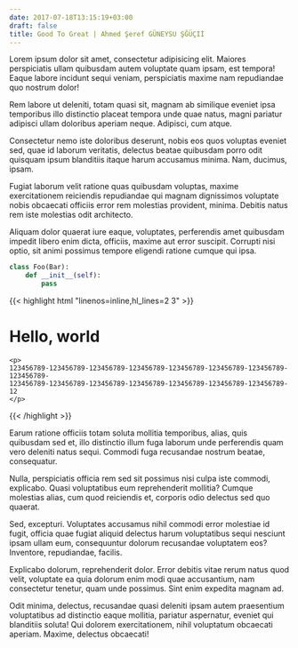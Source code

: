 ```yaml
---
date: 2017-07-18T13:15:19+03:00
draft: false
title: Good To Great | Ahmed Şeref GÜNEYSU ŞĞÜÇIİ
---
```


Lorem ipsum dolor sit amet, consectetur adipisicing elit. Maiores perspiciatis ullam quibusdam autem voluptate quam ipsam, est tempora! Eaque labore incidunt sequi veniam, perspiciatis maxime nam repudiandae quo nostrum dolor!

Rem labore ut deleniti, totam quasi sit, magnam ab similique eveniet ipsa temporibus illo distinctio placeat tempora unde quae natus, magni pariatur adipisci ullam doloribus aperiam neque. Adipisci, cum atque.

Consectetur nemo iste doloribus deserunt, nobis eos quos voluptas eveniet sed, quae id laborum veritatis, delectus beatae quibusdam porro odit quisquam ipsum blanditiis itaque harum accusamus minima. Nam, ducimus, ipsam.

Fugiat laborum velit ratione quas quibusdam voluptas, maxime exercitationem reiciendis repudiandae qui magnam dignissimos voluptate nobis obcaecati officiis error rem molestias provident, minima. Debitis natus rem iste molestias odit architecto.

Aliquam dolor quaerat iure eaque, voluptates, perferendis amet quibusdam impedit libero enim dicta, officiis, maxime aut error suscipit. Corrupti nisi optio, sit animi possimus tempore eligendi ratione cumque qui ipsa.


```python
class Foo(Bar):
    def __init__(self):
        pass
```


{{< highlight html "linenos=inline,hl_lines=2 3" >}}
<!DOCTYPE html>
<html>
  <head>
    <title>title</title>
    <meta name="viewport" content="width=device-width, initial-scale=1.0">
    <link rel="stylesheet" href="bower_components/bootstrap/dist/css/bootstrap.min.css">
  </head>
  <body>
    <h1>Hello, world</h1>
    <script src="http://code.jquery.com/jquery.js"></script>
  </body>

    <p>
    123456789-123456789-123456789-123456789-123456789-123456789-123456789-123456789-
    123456789-123456789-123456789-123456789-123456789-123456789-123456789-12
    </p>

</html>

{{< /highlight >}}

Earum ratione officiis totam soluta mollitia temporibus, alias, quis quibusdam sed et, illo distinctio illum fuga laborum unde perferendis quam vero deleniti natus sequi. Commodi fuga recusandae nostrum beatae, consequatur.

Nulla, perspiciatis officia rem sed sit possimus nisi culpa iste commodi, explicabo. Quasi voluptatibus eum reprehenderit mollitia? Cumque molestias alias, cum quod reiciendis et, corporis odio delectus sed quo quaerat.

Sed, excepturi. Voluptates accusamus nihil commodi error molestiae id fugit, officia quae fugiat aliquid delectus harum voluptatibus sequi nesciunt ipsam ullam eum, consequuntur dolorum recusandae voluptatem eos? Inventore, repudiandae, facilis.

Explicabo dolorum, reprehenderit dolor. Error debitis vitae rerum natus quod velit, voluptate ea quia dolorum enim modi quae accusantium, nam consectetur tenetur, quam unde possimus. Sint enim expedita magnam ad.

Odit minima, delectus, recusandae quasi deleniti ipsam autem praesentium voluptatibus ad distinctio eaque mollitia, pariatur aspernatur, eveniet qui blanditiis soluta! Qui dolorem exercitationem, nihil voluptatum obcaecati aperiam. Maxime, delectus obcaecati!
